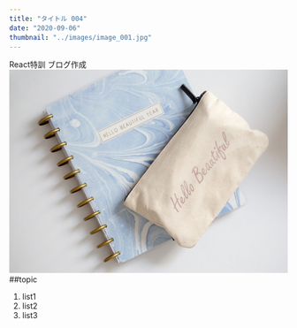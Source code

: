 ```yaml
---
title: "タイトル 004"
date: "2020-09-06"
thumbnail: "../images/image_001.jpg"
---
```


React特訓 ブログ作成
![Sample](../images/image_001.jpg)
##topic

1. list1
2. list2
3. list3